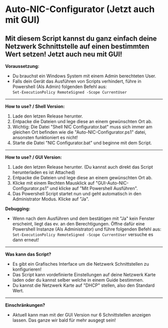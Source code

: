 # Auto-NIC-Configurator (Jetzt auch mit GUI)
Mit diesem Script kannst du ganz einfach deine Netzwerk Schnittstelle auf einen bestimmten Wert setzen!
Jetzt auch neu mit GUI!
----------------------------------------------------------------------------------------------
**Voraussetzung:**
- Du brauchst ein Windows System mit einem Admin berechteten User.
- Falls dein Gerät das Ausführen von Scripts verhindert, führe in Powershell (Als Admin) folgenden Befehl aus:<br/>
```Set-ExecutionPolicy RemoteSigned -Scope CurrentUser```
----------------------------------------------------------------------------------------------
**How to use? / Shell Version:**<br/>
1. Lade den letzen Release herunter. 
2. Entpacke die Dateien und lege diese an einem gewünschten Ort ab.
3. Wichtig: Die Datei "Shell NIC Configurator.bat" muss sich immer am gleichen Ort befinden wie die
"Auto-NIC-Configurator.ps1" datei, ansonsten funktioniert es nicht!
4. Starte die Datei "NIC Configurator.bat" und beginne mit dem Script.
----------------------------------------------------------------------------------------------
**How to use? / GUI Version:**<br/>
1. Lade den letzen Release herunter. (Du kannst auch direkt das Script herunterladen es ist Attached)
2. Entpacke die Dateien und lege diese an einem gewünschten Ort ab.
4. Klicke mit einem Rechten Mausklick auf "GUI-Auto-NIC-Configurator.ps1" und klicke auf "Mit Powershell Ausführen".
5. Das Powershell Script startet nun und geht automatisch in den Administrator Modus. Klicke auf "Ja".<br/>

**Debugging:**<br/>

- Wenn nach dem Ausführen und dem bestätigen mit "Ja" kein Fenster erscheint, liegt das ev. an den Berechtigungen. Öffne dafür eine Powershell Instanze (Als Administrator) und führe folgenden Befehl aus: ```Set-ExecutionPolicy RemoteSigned -Scope CurrentUser``` versuche es dann erneut!
----------------------------------------------------------------------------------------------
**Was kann das Script?**
- Es gibt ein Grafisches Interface um die Netzwerk Schnittstellen zu konfigurieren!
- Das Script kann vordefinierte Einstellungen auf deine Netzwerk Karte laden oder du kannst selber welche in einem Guide bestimmen.
- Du kannst die Netzwerk Karte auf "DHCP" stellen, also den Standard Wert.
----------------------------------------------------------------------------------------------
**Einschränkungen?**
- Aktuell kann man mit der GUI Version nur 6 Schnittstellen anzeigen lassen. Das ganze wir bald für mehr ausgegt sein!
